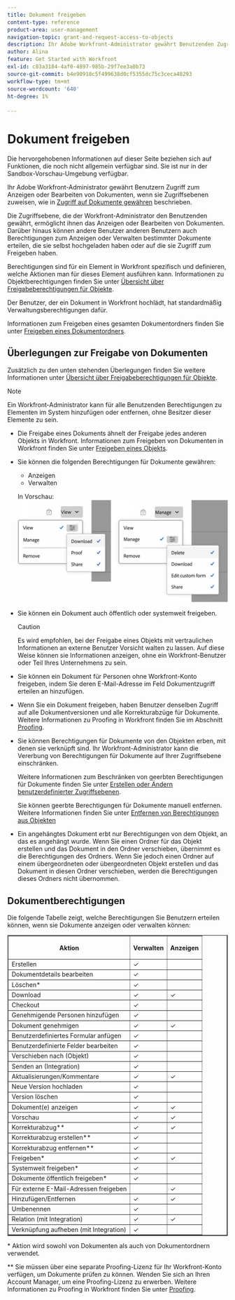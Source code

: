 ```yaml
---
title: Dokument freigeben
content-type: reference
product-area: user-management
navigation-topic: grant-and-request-access-to-objects
description: Ihr Adobe Workfront-Administrator gewährt Benutzenden Zugriff zum Anzeigen oder Bearbeiten von Dokumenten, wenn sie Zugriffsebenen zuweisen, wie in Gewähren des Zugriffs auf Dokumente beschrieben.
author: Alina
feature: Get Started with Workfront
exl-id: c83a3184-4af0-4897-985b-29f7ee3a0b73
source-git-commit: b4e90918c5f499638d0cf5355dc75c3ceca48293
workflow-type: tm+mt
source-wordcount: '640'
ht-degree: 1%

---
```


# Dokument freigeben

<span class="preview">Die hervorgehobenen Informationen auf dieser Seite beziehen sich auf Funktionen, die noch nicht allgemein verfügbar sind. Sie ist nur in der Sandbox-Vorschau-Umgebung verfügbar.</span>

Ihr Adobe Workfront-Administrator gewährt Benutzern Zugriff zum Anzeigen oder Bearbeiten von Dokumenten, wenn sie Zugriffsebenen zuweisen, wie in [Zugriff auf Dokumente gewähren](../../administration-and-setup/add-users/configure-and-grant-access/grant-access-documents.md) beschrieben.

Die Zugriffsebene, die der Workfront-Administrator den Benutzenden gewährt, ermöglicht ihnen das Anzeigen oder Bearbeiten von Dokumenten. Darüber hinaus können andere Benutzer anderen Benutzern auch Berechtigungen zum Anzeigen oder Verwalten bestimmter Dokumente erteilen, die sie selbst hochgeladen haben oder auf die sie Zugriff zum Freigeben haben.

Berechtigungen sind für ein Element in Workfront spezifisch und definieren, welche Aktionen man für dieses Element ausführen kann. Informationen zu Objektberechtigungen finden Sie unter [Übersicht über Freigabeberechtigungen für Objekte](../../workfront-basics/grant-and-request-access-to-objects/sharing-permissions-on-objects-overview.md).

Der Benutzer, der ein Dokument in Workfront hochlädt, hat standardmäßig Verwaltungsberechtigungen dafür.

Informationen zum Freigeben eines gesamten Dokumentordners finden Sie unter [Freigeben eines Dokumentordners](../../workfront-basics/grant-and-request-access-to-objects/share-a-document-folder.md).

## Überlegungen zur Freigabe von Dokumenten

Zusätzlich zu den unten stehenden Überlegungen finden Sie weitere Informationen unter [Übersicht über Freigabeberechtigungen für Objekte](../../workfront-basics/grant-and-request-access-to-objects/sharing-permissions-on-objects-overview.md).

>[!NOTE]
>
>Ein Workfront-Administrator kann für alle Benutzenden Berechtigungen zu Elementen im System hinzufügen oder entfernen, ohne Besitzer dieser Elemente zu sein.

* Die Freigabe eines Dokuments ähnelt der Freigabe jedes anderen Objekts in Workfront. Informationen zum Freigeben von Dokumenten in Workfront finden Sie unter [Freigeben eines Objekts](../../workfront-basics/grant-and-request-access-to-objects/share-an-object.md).
* Sie können die folgenden Berechtigungen für Dokumente gewähren:

   * Anzeigen
   * Verwalten

  <span class="preview">In Vorschau:
  ![](assets/document-permissions.png)
</span>

* Sie können ein Dokument auch öffentlich oder systemweit freigeben.

  >[!CAUTION]
  >
  >Es wird empfohlen, bei der Freigabe eines Objekts mit vertraulichen Informationen an externe Benutzer Vorsicht walten zu lassen. Auf diese Weise können sie Informationen anzeigen, ohne ein Workfront-Benutzer oder Teil Ihres Unternehmens zu sein.

* Sie können ein Dokument für Personen ohne Workfront-Konto freigeben, indem Sie deren E-Mail-Adresse im Feld Dokumentzugriff erteilen an hinzufügen.
* Wenn Sie ein Dokument freigeben, haben Benutzer denselben Zugriff auf alle Dokumentversionen und alle Korrekturabzüge für Dokumente.\
  Weitere Informationen zu Proofing in Workfront finden Sie im Abschnitt [Proofing](../../review-and-approve-work/proofing/proofing.md).

* Sie können Berechtigungen für Dokumente von den Objekten erben, mit denen sie verknüpft sind. Ihr Workfront-Administrator kann die Vererbung von Berechtigungen für Dokumente auf Ihrer Zugriffsebene einschränken.

  Weitere Informationen zum Beschränken von geerbten Berechtigungen für Dokumente finden Sie unter [Erstellen oder Ändern benutzerdefinierter Zugriffsebenen](../../administration-and-setup/add-users/configure-and-grant-access/create-modify-access-levels.md).

  Sie können geerbte Berechtigungen für Dokumente manuell entfernen. Weitere Informationen finden Sie unter [Entfernen von Berechtigungen aus Objekten](../../workfront-basics/grant-and-request-access-to-objects/remove-permissions-from-objects.md)

* Ein angehängtes Dokument erbt nur Berechtigungen von dem Objekt, an das es angehängt wurde. Wenn Sie einen Ordner für das Objekt erstellen und das Dokument in den Ordner verschieben, übernimmt es die Berechtigungen des Ordners. Wenn Sie jedoch einen Ordner auf einem übergeordneten oder übergeordneten Objekt erstellen und das Dokument in diesen Ordner verschieben, werden die Berechtigungen dieses Ordners nicht übernommen.

## Dokumentberechtigungen

Die folgende Tabelle zeigt, welche Berechtigungen Sie Benutzern erteilen können, wenn sie Dokumente anzeigen oder verwalten können:

<table border="2" cellspacing="15" cellpadding="1"> 
 <col> 
 <col> 
 <col> 
 <thead> 
  <tr> 
   <th> <p><strong>Aktion</strong> </p> </th> 
   <th> <p><strong>Verwalten</strong> </p> </th> 
   <th> <p><strong>Anzeigen</strong> </p> </th> 
  </tr> 
 </thead> 
 <tbody> 
  <tr> 
   <td scope="row">Erstellen</td> 
   <td>✓</td> 
   <td> </td> 
  </tr> 
  <tr> 
   <td scope="row">Dokumentdetails bearbeiten</td> 
   <td>✓</td> 
   <td> </td> 
  </tr> 
  <tr> 
   <td scope="row">Löschen*</td> 
   <td>✓</td> 
   <td> </td> 
  </tr> 
  <tr> 
   <td scope="row">Download</td> 
   <td>✓</td> 
   <td>✓</td> 
  </tr> 
  <tr> 
   <td scope="row">Checkout</td> 
   <td>✓</td> 
   <td> </td> 
  </tr> 
  <tr> 
   <td scope="row">Genehmigende Personen hinzufügen</td> 
   <td>✓</td> 
   <td> </td> 
  </tr> 
  <tr> 
   <td scope="row">Dokument genehmigen</td> 
   <td>✓</td> 
   <td>✓</td> 
  </tr> 
  <tr> 
   <td scope="row">Benutzerdefiniertes Formular anfügen</td> 
   <td>✓</td> 
   <td> </td> 
  </tr> 
  <tr> 
   <td scope="row">Benutzerdefinierte Felder bearbeiten</td> 
   <td>✓</td> 
   <td> </td> 
  </tr> 
  <tr> 
   <td scope="row">Verschieben nach (Objekt)</td> 
   <td>✓</td> 
   <td> </td> 
  </tr> 
  <tr> 
   <td scope="row">Senden an (Integration)</td> 
   <td>✓</td> 
   <td> </td> 
  </tr> 
  <tr> 
   <td scope="row">Aktualisierungen/Kommentare</td> 
   <td>✓</td> 
   <td>✓</td> 
  </tr> 
  <tr> 
   <td scope="row">Neue Version hochladen</td> 
   <td>✓</td> 
   <td> </td> 
  </tr> 
  <tr> 
   <td scope="row">Version löschen</td> 
   <td>✓</td> 
   <td> </td> 
  </tr> 
  <tr> 
   <td scope="row">Dokument(e) anzeigen</td> 
   <td>✓</td> 
   <td>✓</td> 
  </tr> 
  <tr> 
   <td scope="row">Vorschau</td> 
   <td>✓</td> 
   <td>✓</td> 
  </tr> 
  <tr> 
   <td scope="row">Korrekturabzug**</td> 
   <td>✓</td> 
   <td>✓</td> 
  </tr> 
  <tr> 
   <td scope="row">Korrekturabzug erstellen**</td> 
   <td>✓</td> 
   <td> </td> 
  </tr> 
  <tr> 
   <td scope="row">Korrekturabzug entfernen**</td> 
   <td>✓</td> 
   <td> </td> 
  </tr> 
  <tr> 
   <td scope="row">Freigeben*</td> 
   <td>✓</td> 
   <td>✓</td> 
  </tr> 
  <tr> 
   <td scope="row">Systemweit freigeben*</td> 
   <td>✓</td> 
   <td> </td> 
  </tr> 
  <tr> 
   <td scope="row">Dokumente öffentlich freigeben*</td> 
   <td>✓</td> 
   <td> </td> 
  </tr> 
  <tr> 
   <td scope="row">Für externe E-Mail-Adressen freigeben</td> 
   <td> </td> 
   <td>✓</td> 
  </tr> 
  <tr> 
   <td scope="row">Hinzufügen/Entfernen</td> 
   <td>✓</td> 
   <td>✓</td> 
  </tr> 
  <tr> 
   <td scope="row">Umbenennen</td> 
   <td>✓</td> 
   <td> </td> 
  </tr> 
  <tr> 
   <td scope="row">Relation (mit Integration)</td> 
   <td>✓</td> 
   <td>✓</td> 
  </tr> 
  <tr> 
   <td scope="row">Verknüpfung aufheben (mit Integration)</td> 
   <td>✓</td> 
   <td> </td> 
  </tr> 
 </tbody> 
</table>

&#42; Aktion wird sowohl von Dokumenten als auch von Dokumentordnern verwendet.

&#42;&#42; Sie müssen über eine separate Proofing-Lizenz für Ihr Workfront-Konto verfügen, um Dokumente prüfen zu können. Wenden Sie sich an Ihren Account Manager, um eine Proofing-Lizenz zu erwerben. Weitere Informationen zu Proofing in Workfront finden Sie unter [Proofing](../../review-and-approve-work/proofing/proofing.md).
